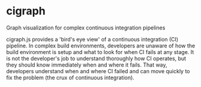 cigraph
=======

Graph visualization for complex continuous integration pipelines

cigraph.js provides a 'bird's eye view' of a continuous integration (CI) pipeline.  In complex build environments, developers are unaware of how the build environment is setup and what to look for when CI fails at any stage.  It is not the developer's job to understand thoroughly how CI operates, but they should know immediately when and where it fails.  That way, developers understand when and where CI failed and can move quickly to fix the problem (the crux of continuous integration).  
